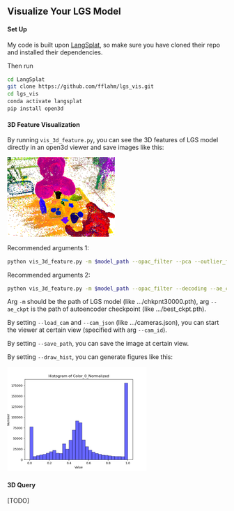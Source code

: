 ## Visualize Your LGS Model

#### Set Up

My code is built upon [LangSplat](https://github.com/minghanqin/LangSplat), so make sure you have cloned their repo and installed their dependencies.

Then run

```bash
cd LangSplat
git clone https://github.com/fflahm/lgs_vis.git
cd lgs_vis
conda activate langsplat
pip install open3d
```

#### 3D Feature Visualization

By running `vis_3d_feature.py`, you can see the 3D features of LGS model directly in an open3d viewer and save images like this:

<img src="demo/vis_3d.png" alt="vis_3d" style="zoom: 25%;" />

Recommended arguments 1:

```bash
python vis_3d_feature.py -m $model_path --opac_filter --pca --outlier_filter
```

Recommended arguments 2:

```bash
python vis_3d_feature.py -m $model_path --opac_filter --decoding --ae_ckpt $ae_path
```

Arg `-m` should be the path of LGS model (like .../chkpnt30000.pth), arg `--ae_ckpt` is the path of autoencoder checkpoint (like .../best_ckpt.pth).

By setting `--load_cam` and `--cam_json` (like .../cameras.json), you can start the viewer at certain view (specified with arg `--cam_id`).

By setting `--save_path`, you can save the image at certain view.

By setting `--draw_hist`, you can generate figures like this:

<img src="demo/distribution.png" alt="distribution" style="zoom: 50%;" />

#### 3D Query

[TODO]
